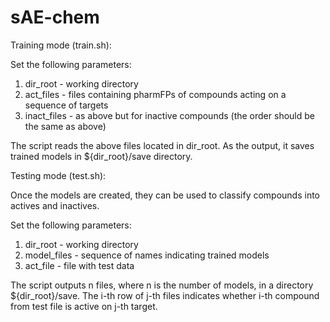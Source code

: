 # sAE-chem

Training mode (train.sh):

Set the following parameters:
1. dir_root - working directory
2. act_files - files containing pharmFPs of compounds acting on a sequence of targets
3. inact_files - as above but for inactive compounds (the order should be the same as above)

The script reads the above files located in dir_root. As the output, it saves trained models in ${dir_root}/save directory.

Testing mode (test.sh):

Once the models are created, they can be used to classify compounds into actives and inactives.

Set the following parameters:
1. dir_root - working directory
2. model_files - sequence of names indicating trained models
3. act_file - file with test data

The script outputs n files, where n is the number of models, in a directory ${dir_root}/save. The i-th row of j-th files indicates whether i-th compound from test file is active on j-th target.
